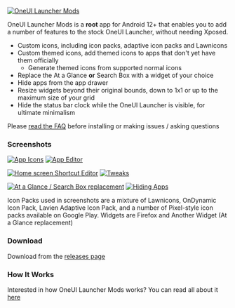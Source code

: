 [![OneUI Launcher Mods](https://i.imgur.com/gWgE6Hzl.png)](https://i.imgur.com/gWgE6Hz.png)

OneUI Launcher Mods is a **root** app for Android 12+ that enables you to add a number of features to the stock
OneUI Launcher, without needing Xposed.

- Custom icons, including icon packs, adaptive icon packs and Lawnicons
- Custom themed icons, add themed icons to apps that don't yet have them officially
  - Generate themed icons from supported normal icons
- Replace the At a Glance **or** Search Box with a widget of your choice
- Hide apps from the app drawer
- Resize widgets beyond their original bounds, down to 1x1 or up to the maximum size of your grid
- Hide the status bar clock while the OneUI Launcher is visible, for ultimate minimalism

Please [read the FAQ](https://github.com/KieronQuinn/PixelLauncherMods/blob/master/app/src/main/assets/faq.md) 
before installing or making issues / asking questions

### Screenshots

[![App Icons](https://i.imgur.com/ORcHncml.png)](https://i.imgur.com/ORcHncm.png)
[![App Editor](https://i.imgur.com/WSJjUUgl.png)](https://i.imgur.com/WSJjUUg.png)

[![Home screen Shortcut Editor](https://i.imgur.com/Zbn76orl.png)](https://i.imgur.com/Zbn76or.png)
[![Tweaks](https://i.imgur.com/MHPJWlul.png)](https://i.imgur.com/MHPJWlu.png)

[![At a Glance / Search Box replacement](https://i.imgur.com/0XIyNnWl.png)](https://i.imgur.com/0XIyNnW.png)
[![Hiding Apps](https://i.imgur.com/XY7keMql.png)](https://i.imgur.com/XY7keMq.png)

Icon Packs used in screenshots are a mixture of Lawnicons, OnDynamic Icon Pack, Lavien Adaptive Icon Pack, 
and a number of Pixel-style icon packs available on Google Play. Widgets are Firefox and Another Widget 
(At a Glance replacement)

### Download

Download from the [releases page](https://github.com/KieronQuinn/PixelLauncherMods/releases)

### How It Works

Interested in how OneUI Launcher Mods works? You can read all about it 
[here](https://medium.com/@KieronQuinn/adventures-in-launcherland-modding-the-pixel-launcher-without-actually-changing-the-apk-or-using-54a0cf34ef01)